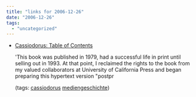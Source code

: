 ```yaml
---
title: "links for 2006-12-26"
date: "2006-12-26"
tags: 
  - "uncategorized"
---
```


- [Cassiodorus: Table of Contents](http://ccat.sas.upenn.edu/jod/texts/cassbook/toc.html)
    
    'This book was published in 1979, had a successful life in print until selling out in 1993. At that point, I reclaimed the rights to the book from my valued collaborators at University of California Press and began preparing this hypertext version "postpr
    
    (tags: [cassiodorus](http://del.icio.us/heinzwittenbrink/cassiodorus) [mediengeschichte](http://del.icio.us/heinzwittenbrink/mediengeschichte))
